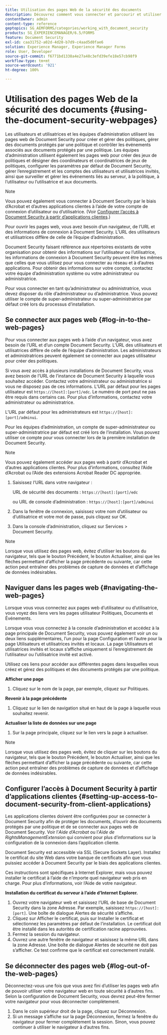 ```yaml
---
title: Utilisation des pages Web de la sécurité des documents
description: Découvrez comment vous connecter et parcourir et utiliser les pages web de Document Security.
contentOwner: admin
content-type: reference
geptopics: SG_AEMFORMS/categories/working_with_document_security
products: SG_EXPERIENCEMANAGER/6.5/FORMS
feature: Document Security
exl-id: caa31752-a02d-4d20-b7d9-c4aad5d0fae6
solution: Experience Manager, Experience Manager Forms
role: User, Developer
source-git-commit: f6771bd1338a4e27a48c3efd39efe18e57cb98f9
workflow-type: tm+mt
source-wordcount: '921'
ht-degree: 100%

---
```


# Utilisation des pages Web de la sécurité des documents {#using-the-document-security-webpages}

Les utilisateurs et utilisatrices et les équipes d’administration utilisent les pages web de Document Security pour créer et gérer des politiques, gérer des documents protégés par une politique et contrôler les événements associés aux documents protégés par une politique. Les équipes d’administration utilisent également les pages web pour créer des jeux de politiques et désigner des coordinateurs et coordinatrices de jeux de politiques, configurer les paramètres par défaut de Document Security, gérer l’enregistrement et les comptes des utilisateurs et utilisatrices invités, ainsi que surveiller et gérer les événements liés au serveur, à la politique, à l’utilisateur ou l’utilisatrice et aux documents.

>[!NOTE]
>
>Vous pouvez également vous connecter à Document Security par le biais d’Acrobat et d’autres applications clientes à l’aide de votre compte de connexion d’utilisateur ou d’utilisatrice. (Voir [Configurer l’accès à Document Security à partir d’applications clientes](using-document-security-web-pages.md#setting-up-access-to-document-security-from-client-applications).)

Pour ouvrir les pages web, vous avez besoin d’un navigateur, de l’URL et des informations de connexion à Document Security. L’URL des utilisateurs et utilisatrices diffère de celle de l’équipe d’administration.

Document Security faisant référence aux répertoires existants de votre organisation pour obtenir des informations sur l’utilisateur ou l’utilisatrice, les informations de connexion à Document Security peuvent être les mêmes que celles que vous utilisez pour vous connecter au réseau et à d’autres applications. Pour obtenir des informations sur votre compte, contactez votre équipe d’administration système ou votre administrateur ou administratrice.

Pour vous connecter en tant qu’administrateur ou administratrice, vous devez disposer du rôle d’administrateur ou d’administratrice. Vous pouvez utiliser le compte de super-administrateur ou super-administratrice par défaut créé lors du processus d’installation.

## Se connecter aux pages web {#log-in-to-the-web-pages}

Pour vous connecter aux pages web à l’aide d’un navigateur, vous avez besoin de l’URL et d’un compte Document Security. L’URL des utilisateurs et utilisatrices diffère de celle de l’équipe d’administration. Les administrateurs et administratrices peuvent également se connecter aux pages utilisateur pour créer des politiques.

Si vous avez accès à plusieurs installations de Document Security, vous avez besoin de l’URL de l’instance de Document Security à laquelle vous souhaitez accéder. Contactez votre administrateur ou administratrice si vous ne disposez pas de ces informations. L’URL par défaut pour les pages utilisateur est `https://[host]:[port]/edc`. Le numéro de port peut ne pas être requis dans certains cas. Pour plus d’informations, contactez votre administrateur ou administratrice.

L’URL par défaut pour les administrateurs est `https://[host]:[port]/adminui`.

Pour les équipes d’administration, un compte de super-administrateur ou super-administratrice par défaut est créé lors de l’installation. Vous pouvez utiliser ce compte pour vous connecter lors de la première installation de Document Security.

>[!NOTE]
>
>Vous pouvez également accéder aux pages web à partir d’Acrobat et d’autres applications clientes. Pour plus dʼinformations, consultez l’Aide d’Acrobat ou l’Aide des extensions Acrobat Reader DC appropriée.

1. Saisissez l’URL dans votre navigateur :

   URL de sécurité des documents : `https://[host]:[port]/edc`

   ou URL de console d’administration : `https://[host]:[port]/adminui`

1. Dans la fenêtre de connexion, saisissez votre nom d’utilisateur ou d’utilisatrice et votre mot de passe, puis cliquez sur OK.
1. Dans la console d’administration, cliquez sur Services > Document Security.

>[!NOTE]
>
>Lorsque vous utilisez des pages web, évitez d’utiliser les boutons du navigateur, tels que le bouton Précédent, le bouton Actualiser, ainsi que les flèches permettant d’afficher la page précédente ou suivante, car cette action peut entraîner des problèmes de capture de données et d’affichage de données indésirables.

## Naviguer dans les pages web {#navigating-the-web-pages}

Lorsque vous vous connectez aux pages web d’utilisateur ou d’utilisatrice, vous voyez des liens vers les pages utilisateur Politiques, Documents et Événements.

Lorsque vous vous connectez à la console d’administration et accédez à la page principale de Document Security, vous pouvez également voir un ou deux liens supplémentaires, l’un pour la page Configuration et l’autre pour la page Utilisateurs et utilisatrices invités et locaux. La page Utilisateurs et utilisatrices invités et locaux s’affiche uniquement si l’enregistrement de l’utilisateur ou l’utilisatrice invité est activé.

Utilisez ces liens pour accéder aux différentes pages dans lesquelles vous créez et gérez des politiques et des documents protégés par une politique.

**Afficher une page**

1. Cliquez sur le nom de la page, par exemple, cliquez sur Politiques.

**Revenir à la page précédente**

1. Cliquez sur le lien de navigation situé en haut de la page à laquelle vous souhaitez revenir.

**Actualiser la liste de données sur une page**

1. Sur la page principale, cliquez sur le lien vers la page à actualiser.

>[!NOTE]
>
>Lorsque vous utilisez des pages web, évitez de cliquer sur les boutons du navigateur, tels que le bouton Précédent, le bouton Actualiser, ainsi que les flèches permettant d’afficher la page précédente ou suivante, car cette action peut entraîner des problèmes de capture de données et d’affichage de données indésirables.

## Configurer l’accès à Document Security à partir d’applications clientes {#setting-up-access-to-document-security-from-client-applications}

Les applications clientes doivent être configurées pour se connecter à Document Security afin de protéger les documents, d’ouvrir des documents protégés par une politique et de se connecter aux pages web de Document Security. Voir l’*Aide d’Acrobat* ou l’*Aide de RightsManagementExtension* qui convient pour plus d’informations sur la configuration de la connexion dans l’application cliente.

Document Security est accessible via SSL (Secure Sockets Layer). Installez le certificat du site Web dans votre banque de certificats afin que vous puissiez accéder à Document Security par le biais des applications clientes.

<!-- Fix broken link See Configuring SSL for information on SSL.-->

Ces instructions sont spécifiques à Internet Explorer, mais vous pouvez installer le certificat à l’aide de n’importe quel navigateur web pris en charge. Pour plus d’informations, voir l’Aide de votre navigateur.

**Installation du certificat du serveur à l’aide d’Internet Explorer.**

1. Ouvrez votre navigateur web et saisissez l’URL de base de Document Security dans la zone Adresse. Par exemple, saisissez `https://[host]:[port]`. Une boîte de dialogue Alertes de sécurité s’affiche.
1. Cliquez sur Afficher le certificat, puis sur Installer le certificat et sélectionnez les paramètres par défaut de l’installation. Le certificat doit être installé dans les autorités de certification racine approuvées.
1. Fermez la session du navigateur.
1. Ouvrez une autre fenêtre de navigateur et saisissez la même URL dans la zone Adresse. Une boîte de dialogue Alertes de sécurité ne doit pas s’afficher. Ce test confirme que le certificat est correctement installé.

## Se déconnecter des pages web {#log-out-of-the-web-pages}

Déconnectez-vous une fois que vous avez fini d’utiliser les pages web afin de pouvoir utiliser votre navigateur web en toute sécurité à d’autres fins. Selon la configuration de Document Security, vous devrez peut-être fermer votre navigateur pour vous déconnecter complètement.

1. Dans le coin supérieur droit de la page, cliquez sur Déconnexion.
1. Si un message s’affiche sur la page Déconnexion, fermez la fenêtre du navigateur pour fermer complètement la session. Sinon, vous pouvez continuer à utiliser le navigateur à d’autres fins.
